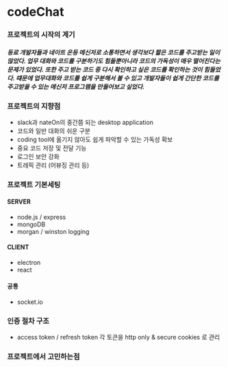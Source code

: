 # codeChat

### 프로젝트의 시작의 계기
##### 동료 개발자들과 네이트 온등 메신저로 소통하면서 생각보다 짧은 코드를 주고받는 일이 많았다.   업무 대화와 코드를 구분하기도 힘들뿐아니라 코드의 가독성이 매우 떨어진다는 문제가 있었다.   또한 주고 받는 코드 중 다시 확인하고 싶은 코드를 확인하는 것이 힘들었다. 떄문에 업무대화와 코드를 쉽게 구분해서 볼 수 있고 개발자들이 쉽게 간단한 코드를 주고받을 수 있는 메신저 프로그램을 만들어보고 싶었다.

### 프로젝트의 지향점 
- slack과 nateOn의 중간쯤 되는 desktop application
- 코드와 일반 대화의 쉬운 구분
- coding tool에 옮기지 않아도 쉽게 파악할 수 있는 가독성 확보
- 중요 코드 저장 및 전달 기능
- 로그인 보안 강화
- 트레픽 관리 (어뷰징 관리 등)


### 프로젝트 기본세팅  
#### SERVER
- node.js / express
- mongoDB
- morgan / winston logging 

#### CLIENT 
- electron
- react

#### 공통
- socket.io

### 인증 절차 구조 
- access token / refresh token 각 토큰을 http only & secure cookies 로 관리


### 프로젝트에서 고민하는점 

